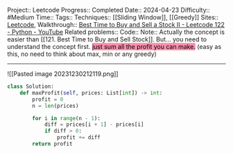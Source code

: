 Project:: Leetcode
Progress:: Completed
Date:: 2024-04-23
Difficulty:: #Medium 
Time:: 
Tags:: 
Techniques:: [[Sliding Window]], [[Greedy]]
Sites:: [Leetcode](https://leetcode.com/problems/best-time-to-buy-and-sell-stock-ii/), 
Walkthrough:: [Best Time to Buy and Sell a Stock II - Leetcode 122 - Python - YouTube](https://www.youtube.com/watch?v=3SJ3pUkPQMc)
Related problems:: 
Code:: 
Note:: Actually the concept is easier than [[121. Best Time to Buy and Sell Stock]]. But... you need to understand the concept first. <mark style="background: #FF5582A6;">just sum all the profit you can make.</mark> (easy as this, no need to think about max, min or any greedy)

---

![[Pasted image 20231230212119.png]]


```python
class Solution:
    def maxProfit(self, prices: List[int]) -> int:
        profit = 0
        n = len(prices)

        for i in range(n - 1):
            diff = prices[i + 1] - prices[i]
            if diff > 0:
                profit += diff
        return profit
```

